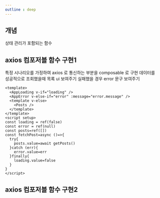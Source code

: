 ```yaml
---
outline : deep
---
```


## 개념
상태 관리가 포함되는 함수

## axios 컴포저블 함수 구현1
특정 시나리오를 가정하여 axios 로 통신하는 부분을 composable 로 구현
데이터를 성공적으로 조회했을때 목록 ui 보여주기
실패했을 경우 error 문구 보여주기

```vue
<template>
  <AppLoading v-if="loading" />
  <AppError v-else-if="error" :message="error.message" />
  <template v-else>
    <Posts />
  </template>
</template>
<script setup>
const loading = ref(false)
const error = ref(null)
const posts=ref([])
const fetchPost=async ()=>{
  try{
    posts.value=await getPosts()
  }catch (err){
    error.value=err
  }finally{
    loading.value=false
  }  
}
</script>
```




## axios 컴포저블 함수 구현2